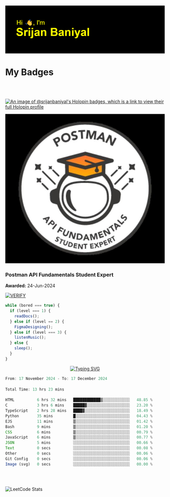 ![Header](./header.png)

# My Badges

<Br />
<Br />

[![An image of @srijanbaniyal's Holopin badges, which is a link to view their full Holopin profile](https://holopin.me/srijanbaniyal)](https://holopin.io/@srijanbaniyal)

[![Postman API Fundamentals Student Expert](/Postman.jpeg)](https://api.badgr.io/public/assertions/r9BLLy0oTfKJBbkGuDI1zA)

### Postman API Fundamentals Student Expert

**Awarded:** 24-Jun-2024

[![VERIFY](https://img.shields.io/badge/VERIFY-blue)](https://badgecheck.io?url=https%3A%2F%2Fapi.badgr.io%2Fpublic%2Fassertions%2Fr9BLLy0oTfKJBbkGuDI1zA)

```javascript
while (bored === true) {
  if (level === 1) {
    readDocs();
  } else if (level == 2) {
    FigmaDesigning();
  } else if (level === 3) {
    listenMusic();
  } else {
    sleep();
  }
}
```

<p align="center">
  <a href="https://git.io/typing-svg"><img src="https://readme-typing-svg.demolab.com?font=Tilt+Prism&size=30&pause=1000&color=0FF75B&center=true&vCenter=true&width=800&height=80&lines=Time+spent+on+various+Programming+languages" alt="Typing SVG" /></a>
</p>

<!--START_SECTION:waka-->

```TypeScript
From: 17 November 2024 - To: 17 December 2024

Total Time: 13 hrs 23 mins

HTML          6 hrs 32 mins   ████████████▒░░░░░░░░░░░░   48.85 %
C             3 hrs 6 mins    █████▓░░░░░░░░░░░░░░░░░░░   23.20 %
TypeScript    2 hrs 28 mins   ████▓░░░░░░░░░░░░░░░░░░░░   18.49 %
Python        35 mins         █░░░░░░░░░░░░░░░░░░░░░░░░   04.43 %
EJS           11 mins         ▒░░░░░░░░░░░░░░░░░░░░░░░░   01.42 %
Bash          9 mins          ▒░░░░░░░░░░░░░░░░░░░░░░░░   01.20 %
CSS           6 mins          ▒░░░░░░░░░░░░░░░░░░░░░░░░   00.79 %
JavaScript    6 mins          ▒░░░░░░░░░░░░░░░░░░░░░░░░   00.77 %
JSON          5 mins          ░░░░░░░░░░░░░░░░░░░░░░░░░   00.66 %
Text          0 secs          ░░░░░░░░░░░░░░░░░░░░░░░░░   00.08 %
Other         0 secs          ░░░░░░░░░░░░░░░░░░░░░░░░░   00.06 %
Git Config    0 secs          ░░░░░░░░░░░░░░░░░░░░░░░░░   00.06 %
Image (svg)   0 secs          ░░░░░░░░░░░░░░░░░░░░░░░░░   00.00 %
```

<!--END_SECTION:waka-->

<Br />
<Br />

![LeetCode Stats](https://leetcard.jacoblin.cool/Srijan-Baniyal?theme=dark&font=Rasa&ext=contest)
